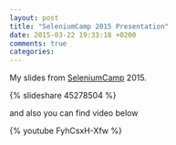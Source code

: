 ```yaml
---
layout: post
title: "SeleniumCamp 2015 Presentation"
date: 2015-03-22 19:33:18 +0200
comments: true
categories: 
---
```

My slides from <a href="http://seleniumcamp.com/materials/high-performance-selenium-tests/">SeleniumCamp</a> 2015.

{% slideshare 45278504 %}

and also you can find video below

{% youtube FyhCsxH-Xfw %}